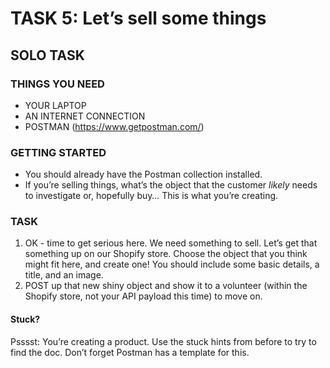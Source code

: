 # TASK 5: Let’s sell some things
## SOLO TASK

### THINGS YOU NEED
- YOUR LAPTOP
- AN INTERNET CONNECTION
- POSTMAN (https://www.getpostman.com/)

### GETTING STARTED
- You should already have the Postman collection installed.
- If you’re selling things, what’s the object that the customer *likely* needs to investigate or, hopefully buy… This is what you’re creating.

### TASK
1. OK - time to get serious here. We need something to sell. Let’s get that something up on our Shopify store. Choose the object that you think might fit here, and create one! You should include some basic details, a title, and an image.
2. POST up that new shiny object and show it to a volunteer (within the Shopify store, not your API payload this time) to move on.

#### Stuck? 
Psssst: You’re creating a product. Use the stuck hints from before to try to find the doc. Don’t forget Postman has a template for this.

